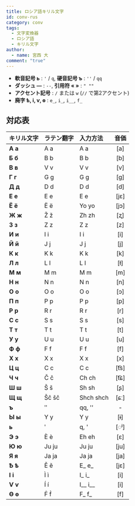 ```yaml
---
title: ロシア語キリル文字
id: conv-rus
category: conv
tags:
  - 文字変換器
  - ロシア語
  - キリル文字
author:
  - name: 宮西 大
comment: "true"
---
```

- **軟音記号 ь** : `'` / `q`, **硬音記号 ъ** : `''` / `qq`
- **ダッシュ —** : `--`, **引用符 « »** : `" ""`
- **アクセント記号** : `/` または `w` (`//` で第2アクセント)
- **廃字 ѣ, і, ѵ, ѳ** : `e_`, `i_`, `i__`, `f_`

<HLConverter src="/conv/rus.tsv" />

## 対応表

|キリル文字|ラテン翻字|入力方法|音価|
|:----|:----|:----|:----:|
|**А а**|A a|A a|[a]|
|**Б б**|B b|B b|[b]|
|**В в**|V v|V v|[v]|
|**Г г**|G g|G g|[g]|
|**Д д**|D d|D d|[d]|
|**Е е**|E e|E e|[jɛ]|
|**Ё ё**|Ë ë|Yo yo|[jɔ]|
|**Ж ж**|Ž ž|Zh zh|[ʐ]|
|**З з**|Z z|Z z|[z]|
|**И и**|I i|I i|[i]|
|**Й й**|J j|J j|[j]|
|**К к**|K k|K k|[k]|
|**Л л**|L l|L l|[ɫ]|
|**М м**|M m|M m|[m]|
|**Н н**|N n|N n|[n]|
|**О о**|O o|O o|[ɔ]|
|**П п**|P p|P p|[p]|
|**Р р**|R r|R r|[r]|
|**С с**|S s|S s|[s]|
|**Т т**|T t|T t|[t]|
|**У у**|U u|U u|[u]|
|**Ф ф**|F f|F f|[f]|
|**Х х**|X x|X x|[x]|
|**Ц ц**|C c|C c|[t͡s]|
|**Ч ч**|Č č|Ch ch|[t͡ɕ]|
|**Ш ш**|Š š|Sh sh|[ʂ]|
|**Щ щ**|Šč šč|Shch shch|[ɕː]|
|**ъ**|ʺ|qq, ''|-|
|**Ы ы**|Y y|Y y|[ɨ]|
|**ь**|ʹ|q, '|[◌ʲ]|
|**Э э**|È è|Eh eh|[ɛ]|
|**Ю ю**|Ju ju|Ju ju|[ju]|
|**Я я**|Ja ja|Ja ja|[ja]|
|**Ѣ ѣ**|Ě ě|E\_ e_|[jɛ]|
|**І і**|Ì ì|I\_ i_|[i]|
|**Ѵ ѵ**|Í í|I\__ i__|[i]|
|**Ѳ ѳ**|Ḟ ḟ|F\_ f_|[f]|
